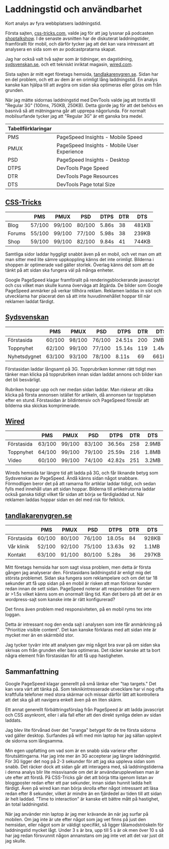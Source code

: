 # Laddningstid och användbarhet

Kort analys av fyra webbplatsers laddningstid.

Första sajten, [css-tricks.com](https://css-tricks.com), valde jag för att jag lyssnar på podcasten [shoptalkshow](http://shoptalkshow.com/). I de senaste avsnitten har de diskuterat laddningstider, framförallt för mobil, och därför tycker jag att det kan vara intressant att analysera en sida som en av podcastpratarna skapat.

Jag har också valt två sajter som är tidningar, en dagstidning, [sydsvenskan.se](https://sydsvenskan.se), och ett tekniskt inriktat magasin, [wired.com](https://wired.com).

Sista sajten är mitt eget företags hemsida, [tandlakarenygren.se](http://tandlakarenygren.se). Sidan har en del problem, och ett av dem är en orimligt lång laddningstid. En analys kanske kan hjälpa till att avgöra om sidan ska optimeras eller göras om från grunden.

När jag mätte sidornas laddningstid med DevTools valde jag att trottla till "Regular 3G" (100ms, 750KB, 250KB). Detta gjorde jag för att det behövs en basnivå så att mätningarna går att upprepa någorlunda. För normalt mobilsurfande tycker jag att "Regular 3G" är ett ganska bra medel.

Tabellförklaringar |  |
-----------------|---|
PMS   |PageSpeed Insights - Mobile Speed
PMUX  |PageSpeed Insights - Mobile User Experience
PSD   |PageSpeed Insights - Desktop
DTPS  |DevTools Page Speed
DTR   |DevTools Page Resources
DTS   |DevTools Page total Size

## [CSS-Tricks](https://css-tricks.com)

|         | PMS   | PMUX  | PSD   | DTPS   | DTR   | DTS   |
|---------|-------|-------|-------|--------|-------|-------|
| Blog    |57/100 |99/100 |80/100 |5.86s   |38     |481KB  |
| Forums  |55/100 |99/100 |77/100 |5.98s   |38     |239KB  |
| Shop    |59/100 |99/100 |82/100 |9.84s   |41     |744KB  |

Samtliga sidor laddar hyggligt snabbt även på en mobil, och vet man om att man sitter med lite sämre uppkoppling känns det inte orimligt. Bilderna i shoppen är optimerade vad gäller storlek. Överlag känns det som att de tänkt på att sidan ska fungera väl på många enheter.

Google PageSpeed klagar framförallt på renderingsblockerande javascript och css vilket man skulle kunna överväga att åtgärda. De bilder som Google PageSpeed anmärker på verkar tillhöra reklam. Reklamen laddas in sist och utvecklarna har placerat den så att inte huvudinnehållet hoppar till när reklamen laddat färdigt.

## [Sydsvenskan](https://sydsvenskan.se)

|         | PMS   | PMUX  | PSD   | DTPS   | DTR   | DTS   |
|---------|-------|-------|-------|--------|-------|-------|
| Förstasida     |60/100 |98/100 |76/100 |24.51s   |200     |2MB |
| Toppnyhet       |62/100 |99/100 |77/100 |15.14s   |119     |1.4MB  |
| Nyhetsdygnet   |63/100 |93/100 |78/100 |8.11s    |69     |661KB  |

Förstasidan laddar långsamt på 3G. Topprubriken kommer rätt tidigt men tänker man klicka på topprubriken innan sidan laddat annons och bilder kan det bli besvärligt.

Rubriken hoppar upp och ner medan sidan laddar. Man riskerar att råka klicka på första annonsen istället för artikeln, då annonsen tar topplatsen efter en stund. Förstasidan är bildintensiv och PageSpeed föreslår att bilderna ska skickas komprimerade.

## [Wired](https://wired.com)

|         | PMS   | PMUX  | PSD   | DTPS   | DTR   | DTS   |
|---------|-------|-------|-------|--------|-------|-------|
| Förstasida     |63/100 |99/100 |83/100 |36.56s   |258     |2.9MB |
| Toppnyhet       |64/100 |99/100 |79/100 |25.59s   |216     |1.8MB  |
| Video          |60/100 |99/100 |74/100 |42.82s    |251     |3.2MB  |

Wireds hemsida tar längre tid att ladda på 3G, och får liknande betyg som Sydsvenskan av PageSpeed. Ändå känns sidan något snabbare. Förmodligen beror det på att ramarna för artiklar laddar tidigt, och sedan fylls med innehåll utan att sidan hoppar. Bilderna till artikelrutorna laddar också ganska tidigt vilket får sidan att börja se färdigladdad ut. När reklamen laddas hoppar sidan en del med risk för felklick.

## [tandlakarenygren.se](http://tandlakarenygren.se)

|         | PMS   | PMUX  | PSD   | DTPS   | DTR   | DTS   |
|---------|-------|-------|-------|--------|-------|-------|
| Förstasida    |60/100 |80/100 |76/100 |18.05s   |84     |928KB  |
| Vår klinik    |52/100 |92/100 |75/100 |13.63s   |92     |1.1MB  |
| Kontakt       |63/100 |91/100 |80/100 |5.28s   |36    |297KB  |

Mitt företags hemsida har som sagt vissa problem, men detta är första gången jag analyserar den. Förstasidans laddningstid är enligt mig det största problemet. Sidan ska fungera som reklampelare och om det tar 18 sekunder att få upp sidan på en mobil är risken att man förlorar kunder redan innan de sett sidan. PageSpeed noterar att responstiden för servern är >1.5s vilket känns som en onormalt lång tid. Kan det bero på att det är en wordpress-sajt som kanske inte är rätt konfigurerad?

Det finns även problem med responsiviteten, på en mobil ryms tex inte loggan.

Detta är intressant nog den enda sajt i analysen som inte får anmärkning på "Prioritize visible content". Det kan kanske förklaras med att sidan inte är mycket mer än en skärmbild stor.

Jag tycker tyvärr inte att analysen gav mig något bra svar på om sidan ska skrivas om från grunden eller bara optimeras. Det räcker kanske att ta bort några element från förstasidan för att få upp hastigheten.

## Sammanfattning

Google PageSpeed klagar generellt på små länkar eller "tap targets." Det kan vara värt att tänka på. Som teknikintresserade utvecklare har vi nog ofta kraftfulla telefoner med stora skärmar och missar därför lätt att kontrollera att det ska gå att navigera enkelt även på en liten skärm.

Ett annat generellt förbättringsförslag från PageSpeed är att ladda javascript och CSS asynkront, eller i alla fall efter att den direkt synliga delen av sidan laddats.

Jag blev lite förvånad över det "oranga" betyget för de tre första sidorna vad gäller desktop. Surfandes på wifi med min laptop har jag sällan upplevt de sidorna som långsamma.

Min egen uppfatting om vad som är en snabb sida varierar efter förutsättingarna. Har jag inte mer än 3G accepterar jag längre laddningstid. För 3G ligger det nog på 2-3 sekunder för att jag ska uppleva sidan som snabb. Det räcker dock att sidan går att interagera med, så laddningstiderna i denna analys blir lite missvisande om det är användarupplevelsen man är ute efter att förstå. På CSS-Tricks går det att börja titta igenom listan av bloggposter redan efter ett par sekunder, innan sidan hunnit ladda helt färdigt. Även på wired kan man börja skrolla efter något intressant att läsa redan efter 8 sekunder, vilket är mindre än en fjärdedel av tiden till att sidan är helt laddad. "Time to interaction" är kanske ett bättre mått på hastighet, än total laddningstid.

När jag använder min laptop är jag mer krävande än när jag surfar på mobilen. Om jag inte är ute efter något som jag vet finns på just den hemsidan, eller något som är väldigt specifikt, så ligger tålamodströskeln för laddningstid mycket lågt. Under 3 s är bra, upp till 5 s  är ok men över 10 s så har jag redan försvunnit någon annanstans om jag inte vet att det var just dit jag skulle.

